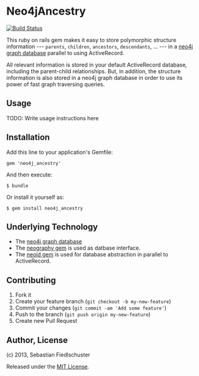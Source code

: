 # Neo4jAncestry 

[![Build Status](https://travis-ci.org/fiedl/neo4j_ancestry.png?branch=master)](https://travis-ci.org/fiedl/neo4j_ancestry)

This ruby on rails gem makes it easy to store polymorphic structure information --- `parents`, `children`, `ancestors`, `descendants`, ... --- in a [neo4j graph database](http://www.neo4j.org) parallel to using ActiveRecord.

All relevant information is stored in your default ActiveRecord database, including the parent-child relationships. But, in addition, the structure information is also stored in a neo4j graph database in order to use its power of fast graph traversing queries.

## Usage

TODO: Write usage instructions here


## Installation

Add this line to your application's Gemfile:

    gem 'neo4j_ancestry'

And then execute:

    $ bundle

Or install it yourself as:

    $ gem install neo4j_ancestry


## Underlying Technology

* The [neo4j graph database](http://www.neo4j.org)
* The [neography gem](https://github.com/maxdemarzi/neography) is used as datbase interface.
* The [neoid gem](https://github.com/elado/neoid) is used for database abstraction in parallel to ActiveRecord.

## Contributing

1. Fork it
2. Create your feature branch (`git checkout -b my-new-feature`)
3. Commit your changes (`git commit -am 'Add some feature'`)
4. Push to the branch (`git push origin my-new-feature`)
5. Create new Pull Request

## Author, License

(c) 2013, Sebastian Fiedlschuster

Released under the [MIT License](./MIT-LICENSE).
